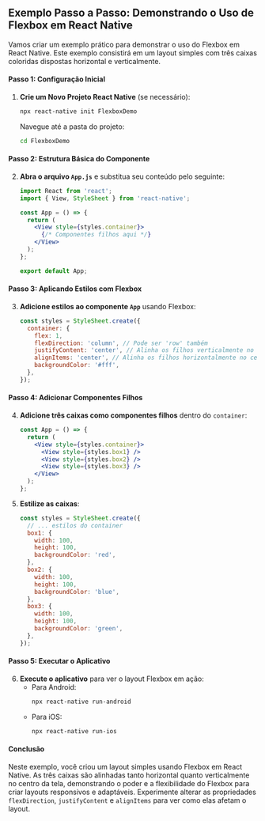 ## Exemplo Passo a Passo: Demonstrando o Uso de Flexbox em React Native

Vamos criar um exemplo prático para demonstrar o uso do Flexbox em React Native. Este exemplo consistirá em um layout simples com três caixas coloridas dispostas horizontal e verticalmente.

#### Passo 1: Configuração Inicial

1. **Crie um Novo Projeto React Native** (se necessário):
   ```bash
   npx react-native init FlexboxDemo
   ```
   Navegue até a pasta do projeto:
   ```bash
   cd FlexboxDemo
   ```

#### Passo 2: Estrutura Básica do Componente

2. **Abra o arquivo `App.js`** e substitua seu conteúdo pelo seguinte:
   ```jsx
   import React from 'react';
   import { View, StyleSheet } from 'react-native';

   const App = () => {
     return (
       <View style={styles.container}>
         {/* Componentes filhos aqui */}
       </View>
     );
   };

   export default App;
   ```

#### Passo 3: Aplicando Estilos com Flexbox

3. **Adicione estilos ao componente `App`** usando Flexbox:
   ```jsx
   const styles = StyleSheet.create({
     container: {
       flex: 1,
       flexDirection: 'column', // Pode ser 'row' também
       justifyContent: 'center', // Alinha os filhos verticalmente no centro
       alignItems: 'center', // Alinha os filhos horizontalmente no centro
       backgroundColor: '#fff',
     },
   });
   ```

#### Passo 4: Adicionar Componentes Filhos

4. **Adicione três caixas como componentes filhos** dentro do `container`:
   ```jsx
   const App = () => {
     return (
       <View style={styles.container}>
         <View style={styles.box1} />
         <View style={styles.box2} />
         <View style={styles.box3} />
       </View>
     );
   };
   ```

5. **Estilize as caixas**:
   ```jsx
   const styles = StyleSheet.create({
     // ... estilos do container
     box1: {
       width: 100,
       height: 100,
       backgroundColor: 'red',
     },
     box2: {
       width: 100,
       height: 100,
       backgroundColor: 'blue',
     },
     box3: {
       width: 100,
       height: 100,
       backgroundColor: 'green',
     },
   });
   ```

#### Passo 5: Executar o Aplicativo

6. **Execute o aplicativo** para ver o layout Flexbox em ação:
   - Para Android:
     ```bash
     npx react-native run-android
     ```
   - Para iOS:
     ```bash
     npx react-native run-ios
     ```

#### Conclusão

Neste exemplo, você criou um layout simples usando Flexbox em React Native. As três caixas são alinhadas tanto horizontal quanto verticalmente no centro da tela, demonstrando o poder e a flexibilidade do Flexbox para criar layouts responsivos e adaptáveis. Experimente alterar as propriedades `flexDirection`, `justifyContent` e `alignItems` para ver como elas afetam o layout.